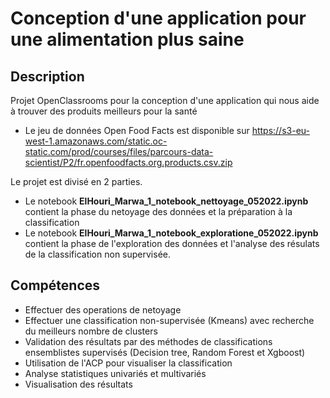 # Conception d'une application pour une alimentation plus saine
## Description
Projet OpenClassrooms pour la conception d'une application qui nous aide à trouver des produits meilleurs pour la santé 
* Le jeu de données Open Food Facts est disponible sur https://s3-eu-west-1.amazonaws.com/static.oc-static.com/prod/courses/files/parcours-data-scientist/P2/fr.openfoodfacts.org.products.csv.zip 

Le projet est divisé en 2 parties.
* Le notebook **ElHouri_Marwa_1_notebook_nettoyage_052022.ipynb** contient la phase du netoyage des données et la préparation à la classification 
* Le notebook **ElHouri_Marwa_1_notebook_exploratione_052022.ipynb** contient la phase de l'exploration des données et l'analyse des résulats de la classification non supervisée. 

## Compétences 
* Effectuer des operations de netoyage
* Effectuer une classification non-supervisée (Kmeans) avec recherche du meilleurs nombre de clusters
* Validation des résultats par des méthodes de classifications ensemblistes supervisés (Decision tree, Random Forest et Xgboost)
* Utilisation de l'ACP pour visualiser la classification
* Analyse statistiques univariés et multivariés
* Visualisation des résultats


